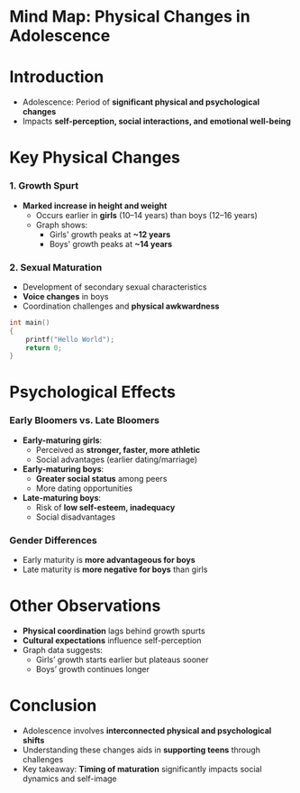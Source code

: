# Mind Map: Physical Changes in Adolescence

# Introduction
- Adolescence: Period of **significant physical and psychological changes**
- Impacts **self-perception, social interactions, and emotional well-being**



# Key Physical Changes

### 1. Growth Spurt
- **Marked increase in height and weight**  
  - Occurs earlier in **girls** (10–14 years) than boys (12–16 years)  
  - Graph shows:  
    - Girls' growth peaks at **~12 years**  
    - Boys' growth peaks at **~14 years**  

### 2. Sexual Maturation
- Development of secondary sexual characteristics  
- **Voice changes** in boys  
- Coordination challenges and **physical awkwardness**  

```c
int main()
{
    printf("Hello World");
    return 0;
}

```

# Psychological Effects

### Early Bloomers vs. Late Bloomers
- **Early-maturing girls**:  
  - Perceived as **stronger, faster, more athletic**  
  - Social advantages (earlier dating/marriage)  
- **Early-maturing boys**:  
  - **Greater social status** among peers  
  - More dating opportunities  
- **Late-maturing boys**:  
  - Risk of **low self-esteem, inadequacy**  
  - Social disadvantages  

### Gender Differences
- Early maturity is **more advantageous for boys**  
- Late maturity is **more negative for boys** than girls  



# Other Observations
- **Physical coordination** lags behind growth spurts  
- **Cultural expectations** influence self-perception  
- Graph data suggests:  
  - Girls’ growth starts earlier but plateaus sooner  
  - Boys’ growth continues longer  



# Conclusion
- Adolescence involves **interconnected physical and psychological shifts**  
- Understanding these changes aids in **supporting teens** through challenges  
- Key takeaway: **Timing of maturation** significantly impacts social dynamics and self-image